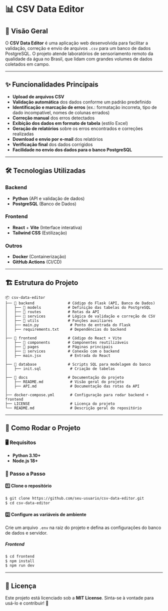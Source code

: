 # 📊 CSV Data Editor

## 🚀 Visão Geral
O **CSV Data Editor** é uma aplicação web desenvolvida para facilitar a validação, correção e envio de arquivos `.csv` para um banco de dados PostgreSQL. O projeto atende laboratórios de sensoriamento remoto da qualidade da água no Brasil, que lidam com grandes volumes de dados coletados em campo.

---

## ✨ Funcionalidades Principais
- **Upload de arquivos CSV**
- **Validação automática** dos dados conforme um padrão predefinido
- **Identificação e marcação de erros** (ex.: formatação incorreta, tipo de dado incompatível, nomes de colunas errados)
- **Correção manual** dos erros detectados
- **Exibição dos dados em formato de tabela** (estilo Excel)
- **Geração de relatórios** sobre os erros encontrados e correções realizadas
- **Download e envio por e-mail** dos relatórios
- **Verificação final** dos dados corrigidos
- **Facilidade no envio dos dados para o banco PostgreSQL**

---

## 🛠️ Tecnologias Utilizadas
### Backend
- **Python** (API e validação de dados)
- **PostgreSQL** (Banco de Dados)

### Frontend
- **React** + **Vite** (Interface interativa)
- **Tailwind CSS** (Estilização)

### Outros
- **Docker** (Containerização)
- **GitHub Actions** (CI/CD)

---

## 🏗️ Estrutura do Projeto
```
📦 csv-data-editor  
├── 📂 backend               # Código do Flask (API, Banco de Dados)  
│   ├── 📂 models            # Definição das tabelas do PostgreSQL  
│   ├── 📂 routes            # Rotas da API  
│   ├── 📂 services          # Lógica de validação e correção de CSV  
│   ├── 📂 utils             # Funções auxiliares  
│   ├── main.py              # Ponto de entrada do Flask  
│   ├── requirements.txt     # Dependências do backend  
│
├── 📂 frontend              # Código do React + Vite  
│   ├── 📂 components        # Componentes reutilizáveis  
│   ├── 📂 pages             # Páginas principais  
│   ├── 📂 services          # Conexão com o backend  
│   ├── main.jsx             # Entrada do React  
│
├── 📂 database              # Scripts SQL para modelagem do banco  
│   ├── init.sql             # Criação de tabelas  
│
├── 📂 docs                  # Documentação do projeto  
│   ├── README.md            # Visão geral do projeto  
│   ├── API.md               # Documentação das rotas da API  
│
├── docker-compose.yml       # Configuração para rodar backend + frontend  
├── LICENSE                  # Licença do projeto  
└── README.md                # Descrição geral do repositório  
```

---

## 🚀 Como Rodar o Projeto
### 🖥️ Requisitos
- **Python 3.10+**
- **Node.js 18+**

### 🔧 Passo a Passo
#### 1️⃣ Clone o repositório
```bash
$ git clone https://github.com/seu-usuario/csv-data-editor.git
$ cd csv-data-editor
```

#### 2️⃣ Configure as variáveis de ambiente
Crie um arquivo `.env` na raiz do projeto e defina as configurações do banco de dados e servidor.

##### Frontend
```bash
$ cd frontend
$ npm install
$ npm run dev
```

---

## 📜 Licença
Este projeto está licenciado sob a **MIT License**. Sinta-se à vontade para usá-lo e contribuir! 🚀


